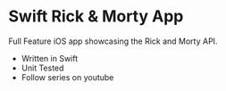 # Swift Rick & Morty App

Full Feature iOS app showcasing the Rick and Morty API.

- Written in Swift
- Unit Tested
- Follow series on youtube
